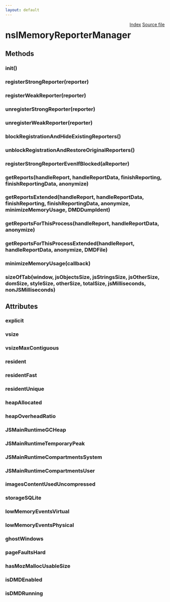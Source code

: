 ```yaml
---
layout: default
---
```

<div class='links' style='float:right'><a href="../index.html">Index</a>
<a href="http://dxr.mozilla.org/mozilla-central/source/xpcom/base/nsIMemoryReporter.idl">Source file</a>
</div>

# nsIMemoryReporterManager #

## Methods ##

### init() ###

### registerStrongReporter(reporter) ###

### registerWeakReporter(reporter) ###

### unregisterStrongReporter(reporter) ###

### unregisterWeakReporter(reporter) ###

### blockRegistrationAndHideExistingReporters() ###

### unblockRegistrationAndRestoreOriginalReporters() ###

### registerStrongReporterEvenIfBlocked(aReporter) ###

### getReports(handleReport, handleReportData, finishReporting, finishReportingData, anonymize) ###

### getReportsExtended(handleReport, handleReportData, finishReporting, finishReportingData, anonymize, minimizeMemoryUsage, DMDDumpIdent) ###

### getReportsForThisProcess(handleReport, handleReportData, anonymize) ###

### getReportsForThisProcessExtended(handleReport, handleReportData, anonymize, DMDFile) ###

### minimizeMemoryUsage(callback) ###

### sizeOfTab(window, jsObjectsSize, jsStringsSize, jsOtherSize, domSize, styleSize, otherSize, totalSize, jsMilliseconds, nonJSMilliseconds) ###

## Attributes ##

### explicit ###

### vsize ###

### vsizeMaxContiguous ###

### resident ###

### residentFast ###

### residentUnique ###

### heapAllocated ###

### heapOverheadRatio ###

### JSMainRuntimeGCHeap ###

### JSMainRuntimeTemporaryPeak ###

### JSMainRuntimeCompartmentsSystem ###

### JSMainRuntimeCompartmentsUser ###

### imagesContentUsedUncompressed ###

### storageSQLite ###

### lowMemoryEventsVirtual ###

### lowMemoryEventsPhysical ###

### ghostWindows ###

### pageFaultsHard ###

### hasMozMallocUsableSize ###

### isDMDEnabled ###

### isDMDRunning ###
